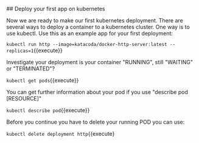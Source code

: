 ## Deploy your first app on kubernetes

Now we are ready to make our first kubernetes deployment. There are several ways to deploy a container to a kubernetes cluster. One way is to use kubectl.
Use this as an example app for your first deployment:

`kubectl run http --image=katacoda/docker-http-server:latest --replicas=1`{{execute}}

Investigate your deployment is your container "RUNNING", still "WAITING" or "TERMINATED"?

`kubectl get pods`{{execute}}

You can get further information about your pod if you use "describe pod [RESOURCE]"

`kubectl describe pod`{{execute}}

Before you continue you have to delete your running POD you can use:

`kubectl delete deployment http`{{execute}

